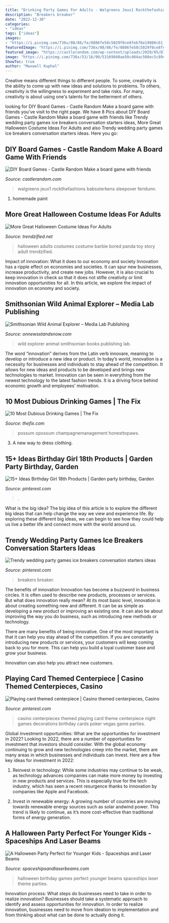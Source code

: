 ```yaml
---
title: "Drinking Party Games For Adults - Walgreens Jeux1 Rockthefashions Babssterkens Sleepover Feridunn"
description: "Breakers breaker"
date: "2022-12-30"
categories:
- "ideas"
tags: ["ideas"]
images:
- "https://i.pinimg.com/736x/08/86/fe/0886fe58c5029f0ce8feb76e19808c61.jpg"
featuredImage: "https://i.pinimg.com/736x/08/86/fe/0886fe58c5029f0ce8feb76e19808c61.jpg"
featured_image: "https://castlerandom.com/wp-content/uploads/2020/05/DIY-Board-Games-8.jpg"
image: "https://i.pinimg.com/736x/53/16/90/53169040ae50c404ac508ec5c89c8ef2--casino-theme-casino-party.jpg"
ShowToc: true
author: "Maxwell Kuphal"
---
```



Creative means different things to different people. To some, creativity is the ability to come up with new ideas and solutions to problems. To others, creativity is the willingness to experiment and take risks. For many, creativity is about using one's talents for the betterment of others.

	

		
looking for DIY Board Games - Castle Random Make a board game with friends you've visit to the right page. We have 8 Pics about DIY Board Games - Castle Random Make a board game with friends like Trendy wedding party games ice breakers conversation starters ideas, More Great Halloween Costume Ideas For Adults and also Trendy wedding party games ice breakers conversation starters ideas. Here you go:
		
    
## DIY Board Games - Castle Random Make A Board Game With Friends

<img loading=lazy src="https://castlerandom.com/wp-content/uploads/2020/05/DIY-Board-Games-8.jpg" onerror="this.onerror=null;this.src='https://tse3.mm.bing.net/th?id=OIP.cqOQgn6Cag_OyMnegyMo8AHaJ4&amp;pid=15.1';" alt="DIY Board Games - Castle Random Make a board game with friends">

_Source: castlerandom.com_

>walgreens jeux1 rockthefashions babssterkens sleepover feridunn. 

	

1. homemade paint

    
## More Great Halloween Costume Ideas For Adults

<img loading=lazy src="http://www.trendzified.net/wp-content/uploads/2014/10/20140614_192304__880.jpg" onerror="this.onerror=null;this.src='https://tse3.mm.bing.net/th?id=OIP.2sOPFmNsFw2Ok6yFEPjCFAHaJ3&amp;pid=15.1';" alt="More Great Halloween Costume Ideas For Adults">

_Source: trendzified.net_

>halloween adults costumes costume barbie bored panda toy story adult trendzified. 

	

Impact of innovation: What it does to our economy and society
Innovation has a ripple effect on economies and societies. It can spur new businesses, increase productivity, and create new jobs. However, it is also crucial to keep innovation in check so that it does not stifle creativity or limit innovation opportunities for all. In this article, we explore the impact of innovation on economy and society.

    
## Smithsonian Wild Animal Explorer – Media Lab Publishing

<img loading=lazy src="https://cdn.shopify.com/s/files/1/0966/9134/products/Smithsonian-Wild-Animal-Explorer_1200x1200.jpg?v=1595350139" onerror="this.onerror=null;this.src='https://tse2.mm.bing.net/th?id=OIP.ATrC7aNyUR0KMJTZZZk98wHaLH&amp;pid=15.1';" alt="Smithsonian Wild Animal Explorer – Media Lab Publishing">

_Source: onnewsstandsnow.com_

>wild explorer animal smithsonian books publishing lab. 

	

The word “innovation” derives from the Latin verb innovare, meaning to develop or introduce a new idea or product. In today’s world, innovation is a necessity for businesses and individuals to stay ahead of the competition. It allows for new ideas and products to be developed and brings new technologies to market. Innovation can be seen in everything from the newest technology to the latest fashion trends. It is a driving force behind economic growth and employees’ motivation.

    
## 10 Most Dubious Drinking Games | The Fix

<img loading=lazy src="https://www.thefix.com/sites/default/files/possum.jpg" onerror="this.onerror=null;this.src='https://tse3.mm.bing.net/th?id=OIP.hufNRg3vdnF9s6GnmmL6RgAAAA&amp;pid=15.1';" alt="10 Most Dubious Drinking Games | The Fix">

_Source: thefix.com_

>possum opossum champagnemanagement honesttopaws. 

	

3. A new way to dress clothing.

    
## 15+ Ideas Birthday Girl 18th Products | Garden Party Birthday, Garden

<img loading=lazy src="https://i.pinimg.com/736x/08/86/fe/0886fe58c5029f0ce8feb76e19808c61.jpg" onerror="this.onerror=null;this.src='https://tse3.mm.bing.net/th?id=OIP.fh5dR-QOexWz7wlE3UxfFwAAAA&amp;pid=15.1';" alt="15+ Ideas Birthday Girl 18th Products | Garden party birthday, Garden">

_Source: pinterest.com_

>. 

	

What is the big idea?
The big idea of this article is to explore the different big ideas that can help change the way we view and experience life. By exploring these different big ideas, we can begin to see how they could help us live a better life and connect more with the world around us.

    
## Trendy Wedding Party Games Ice Breakers Conversation Starters Ideas

<img loading=lazy src="https://i.pinimg.com/736x/27/53/0d/27530d47771a0761ca2751cc942bafed.jpg" onerror="this.onerror=null;this.src='https://tse3.mm.bing.net/th?id=OIP.smXhMbnJ1h7rXxmv2D3NaQAAAA&amp;pid=15.1';" alt="Trendy wedding party games ice breakers conversation starters ideas">

_Source: pinterest.com_

>breakers breaker. 

	

The benefits of innovation
Innovation has become a buzzword in business circles. It is often used to describe new products, processes or services. But what does innovation really mean?
At its most basic level, innovation is about creating something new and different. It can be as simple as developing a new product or improving an existing one. It can also be about improving the way you do business, such as introducing new methods or technology.

There are many benefits of being innovative. One of the most important is that it can help you stay ahead of the competition. If you are constantly introducing new products or services, your customers will keep coming back to you for more. This can help you build a loyal customer base and grow your business.

Innovation can also help you attract new customers.

    
## Playing Card Themed Centerpiece | Casino Themed Centerpieces, Casino

<img loading=lazy src="https://i.pinimg.com/736x/53/16/90/53169040ae50c404ac508ec5c89c8ef2--casino-theme-casino-party.jpg" onerror="this.onerror=null;this.src='https://tse1.mm.bing.net/th?id=OIP.pA2m1InFGRFB_nXzKFV7fgHaJ4&amp;pid=15.1';" alt="Playing card themed centerpiece | Casino themed centerpieces, Casino">

_Source: pinterest.com_

>casino centerpieces themed playing card theme centerpiece night games decorations birthday cards poker vegas game parties. 

	

Global investment opportunities: What are the opportunities for investment in 2022?
Looking to 2022, there are a number of opportunities for investment that investors should consider. With the global economy continuing to grow and new technologies creep into the market, there are many areas in which businesses and individuals can invest. Here are a few key ideas for investment in 2022: 
1. Reinvest in technology: While some industries may continue to be weak, as technology advances companies can make more money by investing in new products and services. This is especially true for the tech industry, which has seen a recent resurgence thanks to innovation by companies like Apple and Facebook. 

2. Invest in renewable energy: A growing number of countries are moving towards renewable energy sources such as solar andwind power. This trend is likely to continue, as it’s more cost-effective than traditional forms of energy generation. 


    
## A Halloween Party Perfect For Younger Kids - Spaceships And Laser Beams

<img loading=lazy src="https://spaceshipsandlaserbeams.com/wp-content/uploads/2015/09/halloween-party-ideas-kids-009.jpg" onerror="this.onerror=null;this.src='https://tse4.mm.bing.net/th?id=OIP.b2twm2jyoNUdGBuhoEZP_AHaLH&amp;pid=15.1';" alt="A Halloween Party Perfect for Younger Kids - Spaceships and Laser Beams">

_Source: spaceshipsandlaserbeams.com_

>halloween birthday games perfect younger beams spaceships laser theme parties. 

	

Innovation process: What steps do businesses need to take in order to realize innovation?
Businesses should take a systematic approach to identify and assess opportunities for innovation. In order to realize innovation, businesses need to move from ideation to implementation and from thinking about what can be done to actually doing it.

